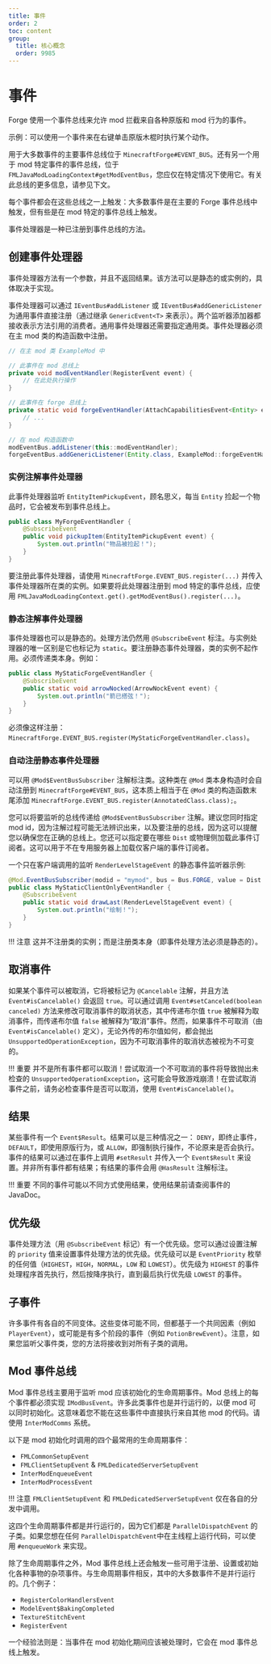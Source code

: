 ```yaml
---
title: 事件
order: 2
toc: content
group:
  title: 核心概念
  order: 9985
---
```

事件
======

Forge 使用一个事件总线来允许 mod 拦截来自各种原版和 mod 行为的事件。

示例：可以使用一个事件来在右键单击原版木棍时执行某个动作。

用于大多数事件的主要事件总线位于 `MinecraftForge#EVENT_BUS`。还有另一个用于 mod 特定事件的事件总线，位于 `FMLJavaModLoadingContext#getModEventBus`，您应仅在特定情况下使用它。有关此总线的更多信息，请参见下文。

每个事件都会在这些总线之一上触发：大多数事件是在主要的 Forge 事件总线中触发，但有些是在 mod 特定的事件总线上触发。

事件处理器是一种已注册到事件总线的方法。

创建事件处理器
-------------------------

事件处理器方法有一个参数，并且不返回结果。该方法可以是静态的或实例的，具体取决于实现。

事件处理器可以通过 `IEventBus#addListener` 或 `IEventBus#addGenericListener` 为通用事件直接注册（通过继承 `GenericEvent<T>` 来表示）。两个监听器添加器都接收表示方法引用的消费者。通用事件处理器还需要指定通用类。事件处理器必须在主 mod 类的构造函数中注册。

```java
// 在主 mod 类 ExampleMod 中

// 此事件在 mod 总线上
private void modEventHandler(RegisterEvent event) {
	// 在此处执行操作
}

// 此事件在 forge 总线上
private static void forgeEventHandler(AttachCapabilitiesEvent<Entity> event) {
	// ...
}

// 在 mod 构造函数中
modEventBus.addListener(this::modEventHandler);
forgeEventBus.addGenericListener(Entity.class, ExampleMod::forgeEventHandler);
```

### 实例注解事件处理器

此事件处理器监听 `EntityItemPickupEvent`，顾名思义，每当 `Entity` 捡起一个物品时，它会被发布到事件总线上。

```java
public class MyForgeEventHandler {
	@SubscribeEvent
	public void pickupItem(EntityItemPickupEvent event) {
		System.out.println("物品被捡起！");
	}
}
```

要注册此事件处理器，请使用 `MinecraftForge.EVENT_BUS.register(...)` 并传入事件处理器所在类的实例。如果要将此处理器注册到 mod 特定的事件总线，应使用 `FMLJavaModLoadingContext.get().getModEventBus().register(...)`。

### 静态注解事件处理器

事件处理器也可以是静态的。处理方法仍然用 `@SubscribeEvent` 标注。与实例处理器的唯一区别是它也标记为 `static`。要注册静态事件处理器，类的实例不起作用。必须传递类本身。例如：

```java
public class MyStaticForgeEventHandler {
	@SubscribeEvent
	public static void arrowNocked(ArrowNockEvent event) {
		System.out.println("箭已搭弦！");
	}
}
```

必须像这样注册：`MinecraftForge.EVENT_BUS.register(MyStaticForgeEventHandler.class)`。

### 自动注册静态事件处理器

可以用 `@Mod$EventBusSubscriber` 注解标注类。这种类在 `@Mod` 类本身构造时会自动注册到 `MinecraftForge#EVENT_BUS`，这本质上相当于在 `@Mod` 类的构造函数末尾添加 `MinecraftForge.EVENT_BUS.register(AnnotatedClass.class);`。

您可以将要监听的总线传递给 `@Mod$EventBusSubscriber` 注解。建议您同时指定 mod id，因为注解过程可能无法辨识出来，以及要注册的总线，因为这可以提醒您以确保您在正确的总线上。您还可以指定要在哪些 `Dist` 或物理侧加载此事件订阅者。这可以用于不在专用服务器上加载仅客户端的事件订阅者。

一个只在客户端调用的监听 `RenderLevelStageEvent` 的静态事件监听器示例:

```java
@Mod.EventBusSubscriber(modid = "mymod", bus = Bus.FORGE, value = Dist.CLIENT)
public class MyStaticClientOnlyEventHandler {
	@SubscribeEvent
	public static void drawLast(RenderLevelStageEvent event) {
		System.out.println("绘制！");
	}
}
```

!!! 注意
    这并不注册类的实例；而是注册类本身（即事件处理方法必须是静态的）。

取消事件
---------

如果某个事件可以被取消，它将被标记为 `@Cancelable` 注解，并且方法 `Event#isCancelable()` 会返回 `true`。可以通过调用 `Event#setCanceled(boolean canceled)` 方法来修改可取消事件的取消状态，其中传递布尔值 `true` 被解释为取消事件，而传递布尔值 `false` 被解释为“取消”事件。然而，如果事件不可取消（由 `Event#isCancelable()` 定义），无论外传的布尔值如何，都会抛出 `UnsupportedOperationException`，因为不可取消事件的取消状态被视为不可变的。

!!! 重要
    并不是所有事件都可以取消！尝试取消一个不可取消的事件将导致抛出未检查的 `UnsupportedOperationException`，这可能会导致游戏崩溃！在尝试取消事件之前，请务必检查事件是否可以取消，使用 `Event#isCancelable()`。

结果
-------

某些事件有一个 `Event$Result`。结果可以是三种情况之一： `DENY`，即终止事件，`DEFAULT`，即使用原版行为，或 `ALLOW`，即强制执行操作，不论原来是否会执行。事件的结果可以通过在事件上调用 `#setResult` 并传入一个 `Event$Result` 来设置。并非所有事件都有结果；有结果的事件会用 `@HasResult` 注解标注。

!!! 重要
    不同的事件可能以不同方式使用结果，使用结果前请查阅事件的 JavaDoc。

优先级
--------

事件处理方法（用 `@SubscribeEvent` 标记）有一个优先级。您可以通过设置注解的 `priority` 值来设置事件处理方法的优先级。优先级可以是 `EventPriority` 枚举的任何值（`HIGHEST`，`HIGH`，`NORMAL`，`LOW` 和 `LOWEST`）。优先级为 `HIGHEST` 的事件处理程序首先执行，然后按降序执行，直到最后执行优先级 `LOWEST` 的事件。

子事件
----------

许多事件有各自的不同变体。这些变体可能不同，但都基于一个共同因素（例如 `PlayerEvent`），或可能是有多个阶段的事件（例如 `PotionBrewEvent`）。注意，如果您监听父事件类，您的方法将接收到对所有子类的调用。

Mod 事件总线
-------------

Mod 事件总线主要用于监听 mod 应该初始化的生命周期事件。Mod 总线上的每个事件都必须实现 `IModBusEvent`。许多此类事件也是并行运行的，以便 mod 可以同时初始化。这意味着您不能在这些事件中直接执行来自其他 mod 的代码。请使用 `InterModComms` 系统。

以下是 mod 初始化时调用的四个最常用的生命周期事件：

* `FMLCommonSetupEvent`
* `FMLClientSetupEvent` & `FMLDedicatedServerSetupEvent`
* `InterModEnqueueEvent`
* `InterModProcessEvent`

!!! 注意
    `FMLClientSetupEvent` 和 `FMLDedicatedServerSetupEvent` 仅在各自的分发中调用。

这四个生命周期事件都是并行运行的，因为它们都是 `ParallelDispatchEvent` 的子类。如果您想在任何 `ParallelDispatchEvent`中在主线程上运行代码，可以使用 `#enqueueWork` 来实现。

除了生命周期事件之外，Mod 事件总线上还会触发一些可用于注册、设置或初始化各种事物的杂项事件。与生命周期事件相反，其中的大多数事件不是并行运行的。几个例子：

* `RegisterColorHandlersEvent`
* `ModelEvent$BakingCompleted`
* `TextureStitchEvent`
* `RegisterEvent`

一个经验法则是：当事件在 mod 初始化期间应该被处理时，它会在 mod 事件总线上触发。